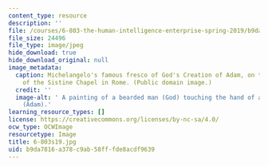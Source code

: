 ```yaml
---
content_type: resource
description: ''
file: /courses/6-803-the-human-intelligence-enterprise-spring-2019/b9da7816a378c9ab58fffde8acdf9639_6-803s19.jpg
file_size: 24496
file_type: image/jpeg
hide_download: true
hide_download_original: null
image_metadata:
  caption: Michelangelo's famous fresco of God's Creation of Adam, on the ceiling
    of the Sistine Chapel in Rome. (Public domain image.)
  credit: ''
  image-alt: ' A painting of a bearded man (God) touching the hand of a naked man
    (Adam).'
learning_resource_types: []
license: https://creativecommons.org/licenses/by-nc-sa/4.0/
ocw_type: OCWImage
resourcetype: Image
title: 6-803s19.jpg
uid: b9da7816-a378-c9ab-58ff-fde8acdf9639
---
```

